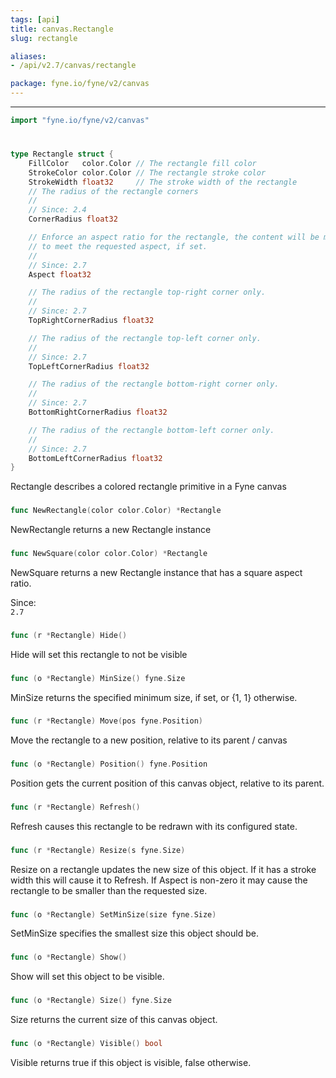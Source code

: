 ```yaml
---
tags: [api]
title: canvas.Rectangle
slug: rectangle

aliases:
- /api/v2.7/canvas/rectangle

package: fyne.io/fyne/v2/canvas
---
```



---
```go
import "fyne.io/fyne/v2/canvas"
```

#

###

```go
type Rectangle struct {
	FillColor   color.Color // The rectangle fill color
	StrokeColor color.Color // The rectangle stroke color
	StrokeWidth float32     // The stroke width of the rectangle
	// The radius of the rectangle corners
	//
	// Since: 2.4
	CornerRadius float32

	// Enforce an aspect ratio for the rectangle, the content will be made shorter or narrower
	// to meet the requested aspect, if set.
	//
	// Since: 2.7
	Aspect float32

	// The radius of the rectangle top-right corner only.
	//
	// Since: 2.7
	TopRightCornerRadius float32

	// The radius of the rectangle top-left corner only.
	//
	// Since: 2.7
	TopLeftCornerRadius float32

	// The radius of the rectangle bottom-right corner only.
	//
	// Since: 2.7
	BottomRightCornerRadius float32

	// The radius of the rectangle bottom-left corner only.
	//
	// Since: 2.7
	BottomLeftCornerRadius float32
}
```

Rectangle describes a colored rectangle primitive in a Fyne canvas

###

```go
func NewRectangle(color color.Color) *Rectangle
```
NewRectangle returns a new Rectangle instance

###

```go
func NewSquare(color color.Color) *Rectangle
```
NewSquare returns a new Rectangle instance that has a square aspect ratio.


<div class="since">Since: <code>
2.7</code></div>

###

```go
func (r *Rectangle) Hide()
```
Hide will set this rectangle to not be visible

###

```go
func (o *Rectangle) MinSize() fyne.Size
```
MinSize returns the specified minimum size, if set, or {1, 1} otherwise.

###

```go
func (r *Rectangle) Move(pos fyne.Position)
```
Move the rectangle to a new position, relative to its parent / canvas

###

```go
func (o *Rectangle) Position() fyne.Position
```
Position gets the current position of this canvas object, relative to its parent.

###

```go
func (r *Rectangle) Refresh()
```
Refresh causes this rectangle to be redrawn with its configured state.

###

```go
func (r *Rectangle) Resize(s fyne.Size)
```
Resize on a rectangle updates the new size of this object. If it has a stroke width this will cause it to Refresh. If Aspect is non-zero it may cause the rectangle to be smaller than the requested size.

###

```go
func (o *Rectangle) SetMinSize(size fyne.Size)
```
SetMinSize specifies the smallest size this object should be.

###

```go
func (o *Rectangle) Show()
```
Show will set this object to be visible.

###

```go
func (o *Rectangle) Size() fyne.Size
```
Size returns the current size of this canvas object.

###

```go
func (o *Rectangle) Visible() bool
```
Visible returns true if this object is visible, false otherwise.
